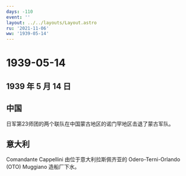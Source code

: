 ```yaml
---
days: -110
event: ''
layout: ../../layouts/Layout.astro
ru: '2021-11-06'
ww: '1939-05-14'
---
```


# 1939-05-14

## 1939 年 5 月 14 日

## 中国

日军第23师团的两个联队在中国蒙古地区的诺门罕地区击退了蒙古军队。

## 意大利

Comandante Cappellini 由位于意大利拉斯佩齐亚的 Odero-Terni-Orlando (OTO)
Muggiano 造船厂下水。
